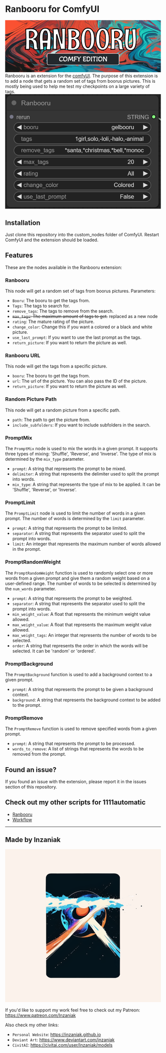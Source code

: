 # Ranbooru for ComfyUI
![Alt text](assets/pics/ranbooru.png)
Ranbooru is an extension for the [comfyUI](https://github.com/comfyanonymous/ComfyUI). The purpose of this extension is to add a node that gets a random set of tags from boorus pictures. This is mostly being used to help me test my checkpoints on a large variety of tags.
![Alt text](assets/pics/image.png)

## Installation
Just clone this repository into the custom_nodes folder of ComfyUI. Restart ComfyUI and the extension should be loaded.

## Features
These are the nodes available in the Ranbooru extension:
### Ranbooru  
This node will get a random set of tags from boorus pictures.
Parameters:
- `Booru`: The booru to get the tags from.
- `Tags`: The tags to search for.
- `remove_tags`: The tags to remove from the search.
- ~~`max_tags`: The maximum amount of tags to get.~~ replaced as a new node
- `rating`: The mature rating of the picture.
- `change_color`: Change this if you want a colored or a black and white picture.
- `use_last_prompt`: If you want to use the last prompt as the tags.
- `return_picture`: If you want to return the picture as well.

### Ranbooru URL
This node will get the tags from a specific picture.
- `booru`: The booru to get the tags from.
- `url`: The url of the picture. You can also pass the ID of the picture.
- `return_picture`: If you want to return the picture as well.

### Random Picture Path
This node will get a random picture from a specific path.
- `path`: The path to get the picture from.
- `include_subfolders`: If you want to include subfolders in the search.

### PromptMix

The `PromptMix` node is used to mix the words in a given prompt. It supports three types of mixing: 'Shuffle', 'Reverse', and 'Inverse'. The type of mix is determined by the `mix_type` parameter.
- `prompt`: A string that represents the prompt to be mixed.
- `delimiter`: A string that represents the delimiter used to split the prompt into words.
- `mix_type`: A string that represents the type of mix to be applied. It can be 'Shuffle', 'Reverse', or 'Inverse'.

### PromptLimit

The `PromptLimit` node is used to limit the number of words in a given prompt. The number of words is determined by the `limit` parameter.
- `prompt`: A string that represents the prompt to be limited.
- `separator`: A string that represents the separator used to split the prompt into words.
- `limit`: An integer that represents the maximum number of words allowed in the prompt.
 
### PromptRandomWeight
The `PromptRandomWeight` function is used to randomly select one or more words from a given prompt and give them a random weight based on a user-defined range. The number of words to be selected is determined by the `num_words` parameter.
- `prompt`: A string that represents the prompt to be weighted.
- `separator`: A string that represents the separator used to split the prompt into words.
- `min_weight_value`: A float that represents the minimum weight value allowed.
- `max_weight_value`: A float that represents the maximum weight value allowed.
- `max_weight_tags`: An integer that represents the number of words to be selected.
- `order`: A string that represents the order in which the words will be selected. It can be 'random' or 'ordered'.

### PromptBackground
The `PromptBackground` function is used to add a background context to a given prompt. 
- `prompt`: A string that represents the prompt to be given a background context.
- `background`: A string that represents the background context to be added to the prompt.

### PromptRemove
The `PromptRemove` function is used to remove specified words from a given prompt.

- `prompt`: A string that represents the prompt to be processed.
- `words_to_remove`: A list of strings that represents the words to be removed from the prompt.

## Found an issue?  
If you found an issue with the extension, please report it in the issues section of this repository.  

## Check out my other scripts for 1111automatic
- [Ranbooru](https://github.com/Inzaniak/sd-webui-ranbooru)
- [Workflow](https://github.com/Inzaniak/sd-webui-workflow)

---
## Made by Inzaniak
![Alt text](assets/pics/logo.png) 


If you'd like to support my work feel free to check out my Patreon: https://www.patreon.com/Inzaniak

Also check my other links:
- `Personal Website`: https://inzaniak.github.io 
- `Deviant Art`: https://www.deviantart.com/inzaniak
- `CivitAI`: https://civitai.com/user/Inzaniak/models
